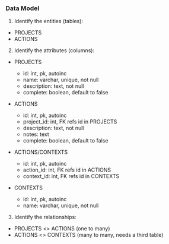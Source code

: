 ### Data Model

1. Identify the entities (tables):
- PROJECTS
- ACTIONS

2. Identify the attributes (columns):
- PROJECTS
  - id: int, pk, autoinc
  - name: varchar, unique, not null
  - description: text, not null
  - complete: boolean, default to false

- ACTIONS
  - id: int, pk, autoinc
  - project_id: int, FK refs id in PROJECTS
  - description: text, not null
  - notes: text
  - complete: boolean, default to false

- ACTIONS/CONTEXTS
  - id: int, pk, autoinc
  - action_id: int, FK refs id in ACTIONS
  - context_id: int, FK refs id in CONTEXTS

- CONTEXTS
  - id: int, pk, autoinc
  - name: varchar, unique, not null

3. Identify the relationships:
- PROJECTS <> ACTIONS (one to many)
- ACTIONS <> CONTEXTS (many to many, needs a third table)
